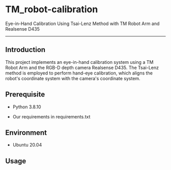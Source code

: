 # TM_robot-calibration

Eye-in-Hand Calibration Using Tsai-Lenz Method with TM Robot Arm and Realsense D435

***
## **Introduction**

This project implements an eye-in-hand calibration system using a TM Robot Arm and the RGB-D depth camera Realsense D435. The Tsai-Lenz method is employed to perform hand-eye calibration, which aligns the robot's coordinate system with the camera's coordinate system.

## Prerequisite

* Python 3.8.10

* Our requirements in requirements.txt

## Environment

* Ubuntu 20.04

## Usage


